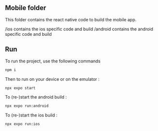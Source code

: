 ## Mobile folder

This folder contains the react native code to build the mobile app.

/ios contains the ios specific code and build
/android contains the android specific code and build

## Run

To run the project, use the following commands

```bash
npm i
```

Then to run on your device or on the emulator :

```bash
npx expo start
```

To (re-)start the android build :

```bash
npx expo run:android
```

To (re-)start the ios build :

```bash
npx expo run:ios
```
